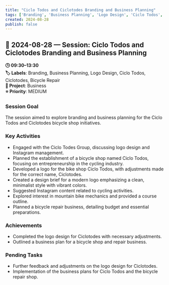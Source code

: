 ```yaml
---
title: "Ciclo Todos and Ciclotodes Branding and Business Planning"
tags: ['Branding', 'Business Planning', 'Logo Design', 'Ciclo Todos', 'Ciclotodes', 'Bicycle Repair']
created: 2024-08-28
publish: false
---
```


## 📅 2024-08-28 — Session: Ciclo Todos and Ciclotodes Branding and Business Planning

**🕒 09:30–13:30**  
**🏷️ Labels**: Branding, Business Planning, Logo Design, Ciclo Todos, Ciclotodes, Bicycle Repair  
**📂 Project**: Business  
**⭐ Priority**: MEDIUM  


### Session Goal
The session aimed to explore branding and business planning for the Ciclo Todos and Ciclotodes bicycle shop initiatives.

### Key Activities
- Engaged with the Ciclo Todes Group, discussing logo design and Instagram management.
- Planned the establishment of a bicycle shop named Ciclo Todos, focusing on entrepreneurship in the cycling industry.
- Developed a logo for the bike shop Ciclo Todos, with adjustments made for the correct name, Ciclotodes.
- Created a design brief for a modern logo emphasizing a clean, minimalist style with vibrant colors.
- Suggested Instagram content related to cycling activities.
- Explored interest in mountain bike mechanics and provided a course outline.
- Planned a bicycle repair business, detailing budget and essential preparations.

### Achievements
- Completed the logo design for Ciclotodes with necessary adjustments.
- Outlined a business plan for a bicycle shop and repair business.

### Pending Tasks
- Further feedback and adjustments on the logo design for Ciclotodes.
- Implementation of the business plans for Ciclo Todos and the bicycle repair shop.
